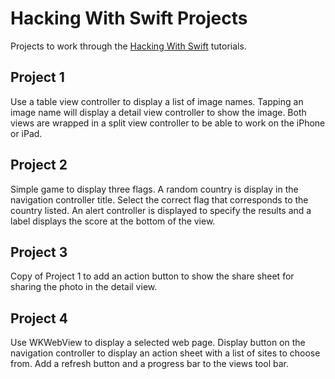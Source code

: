 # Hacking With Swift Projects

Projects to work through the [Hacking With Swift](https://www.hackingwithswift.com) tutorials.

## Project 1
Use a table view controller to display a list of image names. Tapping an image name
will display a detail view controller to show the image. Both views are wrapped in
a split view controller to be able to work on the iPhone or iPad.

## Project 2
Simple game to display three flags. A random country is display in the navigation
controller title. Select the correct flag that corresponds to the country listed.
An alert controller is displayed to specify the results and a label displays the
score at the bottom of the view.

## Project 3
Copy of Project 1 to add an action button to show the share sheet for sharing the
photo in the detail view.

## Project 4
Use WKWebView to display a selected web page. Display button on the navigation
controller to display an action sheet with a list of sites to choose from. Add a
refresh button and a progress bar to the views tool bar.
